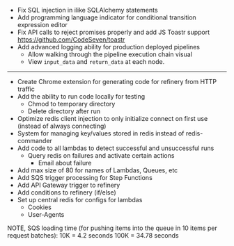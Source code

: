 * Fix SQL injection in ilike SQLAlchemy statements
* Add programming language indicator for conditional transition expression editor
* Fix API calls to reject promises properly and add JS Toastr support https://github.com/CodeSeven/toastr
* Add advanced logging ability for production deployed pipelines
	* Allow walking through the pipeline execution chain visual
	* View `input_data` and `return_data` at each node.

---
* Create Chrome extension for generating code for refinery from HTTP traffic
* Add the ability to run code locally for testing
	* Chmod to temporary directory
	* Delete directory after run
* Optimize redis client injection to only initialize connect on first use (instead of always connecting)
* System for managing key/values stored in redis instead of redis-commander
* Add code to all lambdas to detect successful and unsuccessful runs
	* Query redis on failures and activate certain actions
		* Email about failure
* Add max size of 80 for names of Lambdas, Queues, etc
* Add SQS trigger processing for Step Functions
* Add API Gateway trigger to refinery
* Add conditions to refinery (if/else)
* Set up central redis for configs for lambdas
	* Cookies
	* User-Agents

NOTE, SQS loading time (for pushing items into the queue in 10 items per request batches):
10K = 4.2 seconds
100K = 34.78 seconds